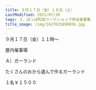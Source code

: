 ```yaml
---
title: ９月１７日（金）１８日（土）
LastModified: 2021/07/30
tags: ３、ぽっぽ町田ワークショップ参加者募集
title_image: /img/1627615896026.jpg
---
```

９月１７日（金）１１時～

屋内催事場

Ａ）ガーランド

たくさんのおから選んで作るガーランド

１名￥１５００